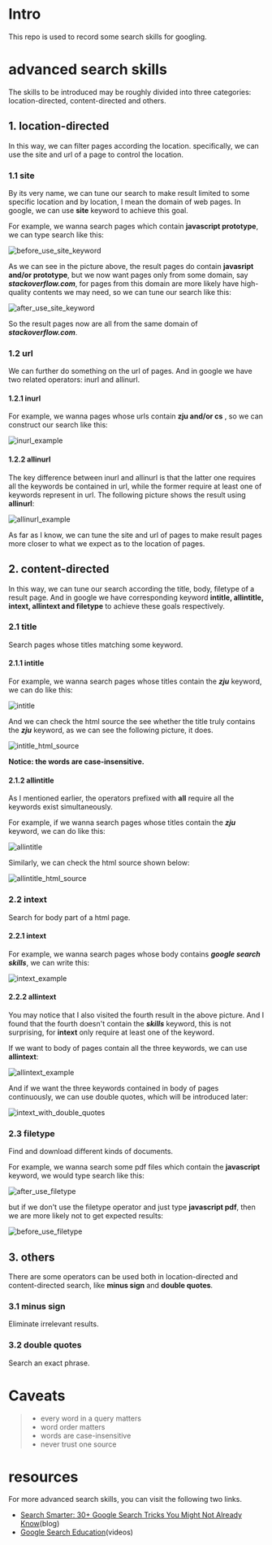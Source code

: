 # Intro
This repo is used to record some search skills for googling.


# advanced search skills

The skills to be introduced may be roughly divided into three categories: location-directed, content-directed and others.

## 1. location-directed 
In this way, we can filter pages according the location. specifically, we can use the site and url of a page
to control the location.

### 1.1 site
By its very name, we can tune our search to make result limited to some specific location and by location, 
I mean the domain of web pages. In google, we can use **site** keyword to achieve this goal.

For example, we wanna search pages which contain **javascript prototype**, we can type search like this:

![before_use_site_keyword](./pictures/before_use_site_keyword.png)

As we can see in the picture above, the result pages do contain **javasript and/or prototype**, but 
we now want pages only from some domain, say ***stackoverflow.com***, for pages from this domain are more likely
have high-quality contents we may need, so we can tune our search like this:

![after_use_site_keyword](./pictures/after_use_site_keyword.png)

So the result pages now are all from the same domain of ***stackoverflow.com***.

### 1.2 url
We can further do something on the url of pages. And in google we have two related operators: inurl and allinurl.

#### 1.2.1 inurl

For example, we wanna pages whose urls contain **zju and/or cs** , so we can construct our search like this:

![inurl_example](./pictures/inurl_example.png)

#### 1.2.2 allinurl
The key difference between inurl and allinurl is that the latter one requires all the keywords be contained in url, while
the former require at least one of keywords represent in url. The following picture shows the result using **allinurl**:

![allinurl_example](./pictures/allinurl_example.png)

As far as I know, we can tune the site and url of pages to make result pages more closer to what we expect as to the 
location of pages.

## 2. content-directed 
In this way, we can tune our search according the title, body, filetype of a result page. And in google we have corresponding
keyword **intitle, allintitle, intext, allintext and filetype** to achieve these goals respectively.

### 2.1 title
Search pages whose titles matching some keyword. 

#### 2.1.1 intitle
For example, we wanna search pages whose titles contain the ***zju*** keyword, we can do like this:

![intitle](./pictures/intitle.png)

And we can check the html source the see whether the title truly contains the ***zju*** keyword, as we can see the following 
picture, it does.

![intitle_html_source](./pictures/intitle_html_source.png)

**Notice: the words are case-insensitive.**

#### 2.1.2 allintitle
As I mentioned earlier, the operators prefixed with **all** require all the keywords exist simultaneously.

For example, if we wanna search pages whose titles contain the ***zju*** keyword, we can do like this:

![allintitle](./pictures/allintitle.png)

Similarly, we can check the html source shown below:

![allintitle_html_source](./pictures/allintitle_html_source.png)

### 2.2 intext
Search for body part of a html page.

#### 2.2.1 intext
For example, we wanna search pages whose body contains ***google search skills***, we can write this:

![intext_example](./pictures/intext_example.png)

#### 2.2.2 allintext
You may notice that I also visited the fourth result in the above picture. And I found that the fourth 
doesn't contain the ***skills*** keyword, this is not surprising, for **intext** only require at least
one of the keyword.

If we want to body of pages contain all the three keywords, we can use **allintext**:

![allintext_example](./pictures/allintext_example.png)

And if we want the three keywords contained in body of pages continuously, we can use double quotes, which will
be introduced later:

![intext_with_double_quotes](./pictures/intext_with_double_quotes.png)

### 2.3 filetype 
Find and download different kinds of documents.

For example, we wanna search some pdf files which contain the **javascript** keyword, we would type
search like this:

![after_use_filetype](./pictures/after_use_filetype.png)

but if we don't use the filetype operator and just type **javascript pdf**, then we are more likely not to get expected results:

![before_use_filetype](./pictures/before_use_filetype.png)


## 3. others
There are some operators can be used both in location-directed and content-directed search, like **minus sign** and
**double quotes**.

### 3.1 minus sign
Eliminate irrelevant results.
### 3.2 double quotes
Search an exact phrase.


# Caveats
> 
> - every word in a query matters
> - word order matters
> - words are case-insensitive
> - never trust one source



# resources
For more advanced search skills, you can visit the following two links.
- [Search Smarter: 30+ Google Search Tricks You Might Not Already Know][1](blog)
- [Google Search Education][2](videos)


[1]:https://zapier.com/blog/advanced-google-search-tricks
[2]:https://www.google.com/intl/en-us/insidesearch/searcheducation/
